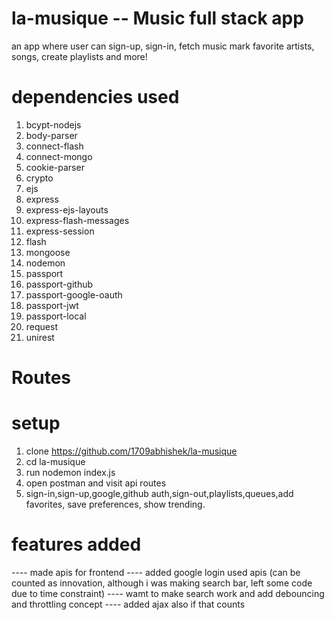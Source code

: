 # la-musique -- Music full stack app
an app where user can sign-up, sign-in, fetch music mark favorite artists, songs, create playlists and more!

# dependencies used

1. bcypt-nodejs
2. body-parser
3. connect-flash
4. connect-mongo
5. cookie-parser
6. crypto
7. ejs
8. express
9. express-ejs-layouts
10. express-flash-messages
11. express-session
12. flash
13. mongoose
14. nodemon
15. passport
16. passport-github
17. passport-google-oauth
18. passport-jwt
19. passport-local
20. request
21. unirest

# Routes


# setup
1. clone https://github.com/1709abhishek/la-musique
2. cd la-musique
3. run nodemon index.js
4. open postman and visit api routes
5. sign-in,sign-up,google,github auth,sign-out,playlists,queues,add favorites, save preferences, show trending.

# features added 
---- made apis for frontend
---- added google login used apis (can be counted as innovation, although i was making search bar, left some code due to time constraint)
---- wamt to make search work and add debouncing and throttling concept
---- added ajax also if that counts
